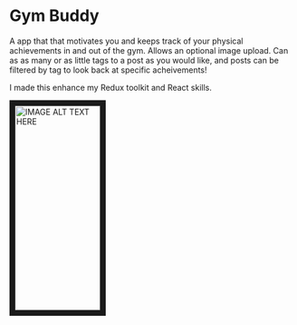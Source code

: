 # Gym Buddy

A app that that motivates you and keeps track of your physical achievements in and out of the gym. Allows an optional image upload. Can as as many or as little tags to a post as you would like, and posts can be filtered by tag to look back at specific acheivements!

I made this enhance my Redux toolkit and React skills. 

<img src="C:\Users\yagne\Pictures\Screenshots\Screenshot (81).png" 
alt="IMAGE ALT TEXT HERE" width="150" height="360" border="10" />

